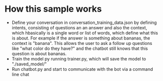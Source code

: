 # How this sample works
* Define your conversation in conversation_training_data.json by defining intents, consisting of questions an an answer and also the context, which hbasically is a single word or list of words, which define what this is about. For example if the answer is something about bananas, the context is "banana". This allows the user to ask a follow up questions like "what color do they have?" and the chatbot still knows that this question is about bananas.
* Train the model py running trainer.py, which will save the model to "./saved_model/"
* Run chatbot.py and start to communicate with the bot via a command line chat